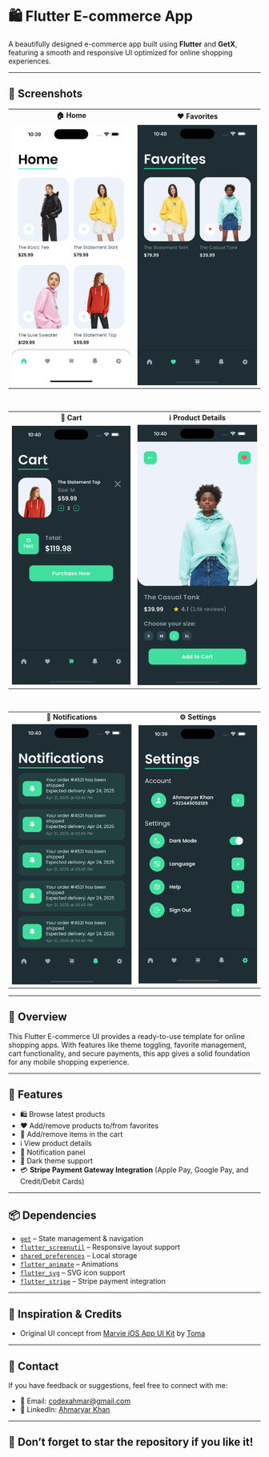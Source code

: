 # 🛍️ Flutter E-commerce App 

A beautifully designed e-commerce app built using **Flutter** and **GetX**, featuring a smooth and responsive UI optimized for online shopping experiences.


---

## 📸 Screenshots

<table>
  <tr>
    <td align="center"><b>🏠 Home</b></td>
    <td align="center"><b>❤️ Favorites</b></td>
  </tr>
  <tr>
    <td><img src="Screenshots/homescreen.png" width="250"/></td>
    <td><img src="Screenshots/favouritescreen.png" width="250"/></td>
  </tr>
</table>

<br/>

<table>
  <tr>
    <td align="center"><b>🛒 Cart</b></td>
    <td align="center"><b>ℹ️ Product Details</b></td>
  </tr>
  <tr>
    <td><img src="Screenshots/cart.png" width="250"/></td>
    <td><img src="Screenshots/productdetail.png" width="250"/></td>
  </tr>
</table>

<br/>

<table>
  <tr>
    <td align="center"><b>🔔 Notifications</b></td>
    <td align="center"><b>⚙️ Settings</b></td>
  </tr>
  <tr>
    <td><img src="Screenshots/notificationscreen.png" width="250"/></td>
    <td><img src="Screenshots/settingsscreen.png" width="250"/></td>
  </tr>
</table>

---

## 📙 Overview

This Flutter E-commerce UI provides a ready-to-use template for online shopping apps. With features like theme toggling, favorite management, cart functionality, and secure payments, this app gives a solid foundation for any mobile shopping experience.

---

## 🧩 Features

- 🛍️ Browse latest products  
- ❤️ Add/remove products to/from favorites  
- 🛒 Add/remove items in the cart  
- ℹ️ View product details  
- 🔔 Notification panel  
- 🌙 Dark theme support  
- 💳 **Stripe Payment Gateway Integration** (Apple Pay, Google Pay, and Credit/Debit Cards)

---

## 📦 Dependencies

- [`get`](https://pub.dev/packages/get) – State management & navigation  
- [`flutter_screenutil`](https://pub.dev/packages/flutter_screenutil) – Responsive layout support  
- [`shared_preferences`](https://pub.dev/packages/shared_preferences) – Local storage  
- [`flutter_animate`](https://pub.dev/packages/flutter_animate) – Animations  
- [`flutter_svg`](https://pub.dev/packages/flutter_svg) – SVG icon support  
- [`flutter_stripe`](https://pub.dev/packages/flutter_stripe) – Stripe payment integration  

---

## 🔗 Inspiration & Credits

- Original UI concept from [Marvie iOS App UI Kit](https://dribbble.com/shots/10904459-Marvie-iOS-App-UI-Kit-Dark-Theme) by [Toma](https://dribbble.com/WastingMyTime)  

---

## 💌 Contact

If you have feedback or suggestions, feel free to connect with me:

- 📧 Email: codexahmar@gmail.com  
- 💼 LinkedIn: [Ahmaryar Khan](https://www.linkedin.com/in/ahmaryarkhan)

---

## 🌟 Don’t forget to star the repository if you like it!
